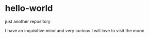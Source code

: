 # hello-world
just another repository

I have an inquisitive mind and very curious
I will love to visit the moon
